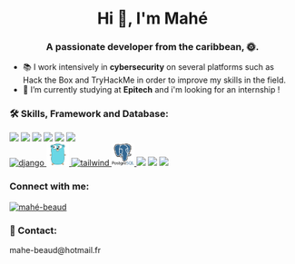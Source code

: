 <h1 align="center">Hi 👋, I'm Mahé</h1>
<h3 align="center">A passionate developer from the caribbean, 🌞.</h3>

- 📚 I work intensively in **cybersecurity** on several platforms such as Hack the Box and TryHackMe in order to improve
my skills in the field.
- 🔭 I’m currently studying at **Epitech** and i'm looking for an internship !


<link rel="stylesheet" type='text/css' href="https://cdn.jsdelivr.net/gh/devicons/devicon@latest/devicon.min.css" />

<h3 align="left">🛠 Skills, Framework and Database:</h3>
<div align="left">
    <img height='45px'
        src="https://cdn.jsdelivr.net/gh/devicons/devicon@latest/icons/python/python-original-wordmark.svg" />
    <img height='45px'
        src="https://cdn.jsdelivr.net/gh/devicons/devicon@latest/icons/javascript/javascript-plain.svg" />
    <img height='45px'
        src="https://cdn.jsdelivr.net/gh/devicons/devicon@latest/icons/typescript/typescript-original.svg" />
    <img height='45px'
        src="https://cdn.jsdelivr.net/gh/devicons/devicon@latest/icons/react/react-original-wordmark.svg" />
    <img height='45px' src="https://cdn.jsdelivr.net/gh/devicons/devicon@latest/icons/bash/bash-original.svg" />
    <img height='45px'
        src="https://cdn.jsdelivr.net/gh/devicons/devicon@latest/icons/docker/docker-original-wordmark.svg" />


</div>
<div align="left">
    <a href="https://www.djangoproject.com/" target="_blank" rel="noreferrer"> <img
            src="https://cdn.worldvectorlogo.com/logos/django.svg" alt="django" width="40" height="40" /> </a>
    <a href="https://golang.org" target="_blank" rel="noreferrer"> <img
            src="https://raw.githubusercontent.com/devicons/devicon/master/icons/go/go-original.svg" alt="go" width="40"
            height="40" /> </a>
    <a href="https://tailwindcss.com/" target="_blank" rel="noreferrer"> <img
            src="https://www.vectorlogo.zone/logos/tailwindcss/tailwindcss-icon.svg" alt="tailwind" width="40"
            height="40" /> </a>
    <a href="https://www.postgresql.org" target="_blank" rel="noreferrer"> <img
            src="https://raw.githubusercontent.com/devicons/devicon/master/icons/postgresql/postgresql-original-wordmark.svg"
            alt="postgresql" width="40" height="40" /> </a>
    <img height='45px'
        src="https://cdn.jsdelivr.net/gh/devicons/devicon@latest/icons/mongodb/mongodb-original-wordmark.svg" />
    <img height='45px'
        src="https://cdn.jsdelivr.net/gh/devicons/devicon@latest/icons/amazonwebservices/amazonwebservices-plain-wordmark.svg" />
    <img height='45px' src="https://cdn.jsdelivr.net/gh/devicons/devicon@latest/icons/jenkins/jenkins-original.svg"
        href='https://www.jenkins.io/' />

</div>

<h3 align="left">Connect with me:</h3>
<p align="left">
    <a href="https://linkedin.com/in/mahé-beaud" target="blank"><img align="center"
            src="https://raw.githubusercontent.com/rahuldkjain/github-profile-readme-generator/master/src/images/icons/Social/linked-in-alt.svg"
            alt="mahé-beaud" height="30" width="40" /></a>
</p>

<h3 align="left">💬 Contact:</h3>
mahe-beaud@hotmail.fr
